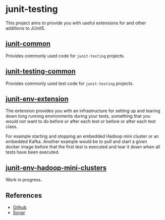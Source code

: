 # junit-testing

This project aims to provide you with useful extensions for and other additions to JUnit5.


## [junit-common](./junit-common)

Provides commonly used code for ``junit-testing`` projects.


## [junit-testing-common](./junit-testing-common)

Provides commonly used test code for ``junit-testing`` projects.


## [junit-env-extension](./junit-env-extension)

The extension provides you with an infrastructure for setting up and tearing down long
running environments during your tests, something that you would not want to do before
or after each test or before or after each test class.

For example starting and stopping an embedded Hadoop mini cluster or an embedded Kafka.
Another example would be to pull and start a given docker image before that the first
test is executed and tear it down when all tests have been executed.


## [junit-env-hadoop-mini-clusters](./junit-env-hadoop-mini-clusters)

Work in progress.



## References

- [Github](https://github.com/coldrye-java/junit-testing)
- [Sonar](http://sonar.coldrye.eu/dashboard?id=eu.coldrye.junit%3Ajunit-testing)
